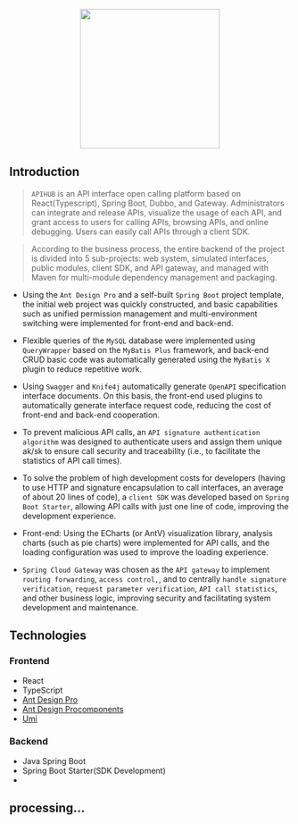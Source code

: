 <p align="center">
  <img src="https://cs410032002121be004.blob.core.windows.net/icon/logo.svg" width="250" />
</p>

## Introduction
> `APIHUB` is an API interface open calling platform based on React(Typescript), Spring Boot, Dubbo, and Gateway. Administrators can integrate and release APIs, visualize the usage of each API, and grant access to users for calling APIs, browsing APIs, and online debugging. Users can easily call APIs through a client SDK.

> According to the business process, the entire backend of the project is divided into 5 sub-projects: web system, simulated interfaces, public modules, client SDK, and API gateway, and managed with Maven for multi-module dependency management and packaging.
> 

- Using the `Ant Design Pro` and a self-built `Spring Boot` project template, the initial web project was quickly constructed, and basic capabilities such as unified permission management and multi-environment switching were implemented for front-end and back-end.

- Flexible queries of the `MySQL` database were implemented using `QueryWrapper` based on the `MyBatis Plus` framework, and back-end CRUD basic code was automatically generated using the `MyBatis X` plugin to reduce repetitive work.

- Using `Swagger` and `Knife4j` automatically generate `OpenAPI` specification interface documents. On this basis, the front-end used plugins to automatically generate interface request code, reducing the cost of front-end and back-end cooperation.

- To prevent malicious API calls, an `API signature authentication algorithm` was designed to authenticate users and assign them unique ak/sk to ensure call security and traceability (i.e., to facilitate the statistics of API call times).

- To solve the problem of high development costs for developers (having to use HTTP and signature encapsulation to call interfaces, an average of about 20 lines of code), a `client SDK` was developed based on `Spring Boot Starter`, allowing API calls with just one line of code, improving the development experience.

- Front-end: Using the ECharts (or AntV) visualization library, analysis charts (such as pie charts) were implemented for API calls, and the loading configuration was used to improve the loading experience.

- `Spring Cloud Gateway` was chosen as the `API gateway` to implement `routing forwarding`, `access control,`, and to centrally `handle signature verification`, `request parameter verification`, `API call statistics`, and other business logic, improving security and facilitating system development and maintenance.


## Technologies

### Frontend
- React
- TypeScript
- [Ant Design Pro](https://pro.ant.design/)
- [Ant Design Procomponents](https://procomponents.ant.design/en-US)
- [Umi](https://github.com/umijs/umi)

### Backend
- Java Spring Boot
- Spring Boot Starter(SDK Development)
-

## processing...